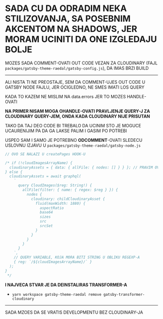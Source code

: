 # SADA CU DA ODRADIM NEKA STILIZOVANJA, SA POSEBNIM AKCENTOM NA SHADOWS, JER MORAM UCINITI DA ONE IZGLEDAJU BOLJE

MOZES SADA COMMENT-OVATI OUT CODE VEZAN ZA CLOUDINARY (FAJL `packages/gatsby-theme-raedal/gatsby-config.js`), DA IMAS BRZI BUILD

***

ALI NISTA TI NE PREOSTAJE, SEM DA COMMENT-UJES OUT CODE U GATSBY NODE FAJLU, JER OCIGLEDNO, NE SMES IMATI LOS QUERY

KADA TO KAZEM NE MISLIM NA data.errors JER TO MOZES HANDLE-OVATI

**NA PRIMER NISAM MOGA OHANDLE-OVATI PRAVLJENJE QUERY-J ZA CLOUDINARY QUERY-JEM, ONDA KADA CLOUDINARY NIJE PRISUTAN**

TAKO DA TAJ DEO CODE BI TREBALO DA UCINIM STO JE MOGUCE UCAURENIJIM PA DA GA LAKSE PALIM I GASIM PO POTREBI

USPEO SAM I SAMO JE POTREBNO **ODCOMMENT**-OVATI SLEDECU USLOVNU IZJAVU U `packages/gatsby-theme-raedal/gatsby-node.js`

```js
// OVO SE NALAZI U createPages HOOK-U

/* if (!cloudImagesArrayName) {
  cloudinaryAssets = { data: { allFile: { nodes: [] } } }; // PRAVIM OVAKVU STRUKTURU, JER CE MI BITI LAKSE DA ISKORITIM VREDNOST
} else {
  cloudinaryAssets = await graphql(
    `
      query CloudImages($reg: String!) {
        allFile(filter: { name: { regex: $reg } }) {
          nodes {
            cloudinary: childCloudinaryAsset {
              fluid(maxWidth: 1880) {
                aspectRatio
                base64
                sizes
                src
                srcSet
              }
            }
          }
        }
      }
    `,
    // QUERY VARIABLE, KOJA MORA BITI STRING U OBLIKU REGEXP-A
    { reg: `/${cloudImagesArrayName}/` }
  );
}
 */

```

**I NAJVECA STVAR JE DA DEINSTALIRAS TRANSFORMER-A**

- `yarn workspace gatsby-theme-raedal remove gatsby-transformer-cloudinary`

***

SADA MZOES DA SE VRATIS DEVELOPMENTU BEZ CLOUDINARY-JA

